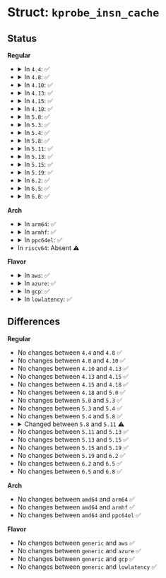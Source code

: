 # Struct: <code>kprobe_insn_cache</code>

## Status
<b>Regular</b>
<ul>
<li>
<details>
<summary>In <code>4.4</code>: ✅</summary>

```c
struct kprobe_insn_cache {
    struct mutex mutex;
    void * (*alloc)();
    void (*free)(void *);
    struct list_head pages;
    size_t insn_size;
    int nr_garbage;
};
```
</details>
</li>
<li>
<details>
<summary>In <code>4.8</code>: ✅</summary>

```c
struct kprobe_insn_cache {
    struct mutex mutex;
    void * (*alloc)();
    void (*free)(void *);
    struct list_head pages;
    size_t insn_size;
    int nr_garbage;
};
```
</details>
</li>
<li>
<details>
<summary>In <code>4.10</code>: ✅</summary>

```c
struct kprobe_insn_cache {
    struct mutex mutex;
    void * (*alloc)();
    void (*free)(void *);
    struct list_head pages;
    size_t insn_size;
    int nr_garbage;
};
```
</details>
</li>
<li>
<details>
<summary>In <code>4.13</code>: ✅</summary>

```c
struct kprobe_insn_cache {
    struct mutex mutex;
    void * (*alloc)();
    void (*free)(void *);
    struct list_head pages;
    size_t insn_size;
    int nr_garbage;
};
```
</details>
</li>
<li>
<details>
<summary>In <code>4.15</code>: ✅</summary>

```c
struct kprobe_insn_cache {
    struct mutex mutex;
    void * (*alloc)();
    void (*free)(void *);
    struct list_head pages;
    size_t insn_size;
    int nr_garbage;
};
```
</details>
</li>
<li>
<details>
<summary>In <code>4.18</code>: ✅</summary>

```c
struct kprobe_insn_cache {
    struct mutex mutex;
    void * (*alloc)();
    void (*free)(void *);
    struct list_head pages;
    size_t insn_size;
    int nr_garbage;
};
```
</details>
</li>
<li>
<details>
<summary>In <code>5.0</code>: ✅</summary>

```c
struct kprobe_insn_cache {
    struct mutex mutex;
    void * (*alloc)();
    void (*free)(void *);
    struct list_head pages;
    size_t insn_size;
    int nr_garbage;
};
```
</details>
</li>
<li>
<details>
<summary>In <code>5.3</code>: ✅</summary>

```c
struct kprobe_insn_cache {
    struct mutex mutex;
    void * (*alloc)();
    void (*free)(void *);
    struct list_head pages;
    size_t insn_size;
    int nr_garbage;
};
```
</details>
</li>
<li>
<details>
<summary>In <code>5.4</code>: ✅</summary>

```c
struct kprobe_insn_cache {
    struct mutex mutex;
    void * (*alloc)();
    void (*free)(void *);
    struct list_head pages;
    size_t insn_size;
    int nr_garbage;
};
```
</details>
</li>
<li>
<details>
<summary>In <code>5.8</code>: ✅</summary>

```c
struct kprobe_insn_cache {
    struct mutex mutex;
    void * (*alloc)();
    void (*free)(void *);
    struct list_head pages;
    size_t insn_size;
    int nr_garbage;
};
```
</details>
</li>
<li>
<details>
<summary>In <code>5.11</code>: ✅</summary>

```c
struct kprobe_insn_cache {
    struct mutex mutex;
    void * (*alloc)();
    void (*free)(void *);
    const char *sym;
    struct list_head pages;
    size_t insn_size;
    int nr_garbage;
};
```
</details>
</li>
<li>
<details>
<summary>In <code>5.13</code>: ✅</summary>

```c
struct kprobe_insn_cache {
    struct mutex mutex;
    void * (*alloc)();
    void (*free)(void *);
    const char *sym;
    struct list_head pages;
    size_t insn_size;
    int nr_garbage;
};
```
</details>
</li>
<li>
<details>
<summary>In <code>5.15</code>: ✅</summary>

```c
struct kprobe_insn_cache {
    struct mutex mutex;
    void * (*alloc)();
    void (*free)(void *);
    const char *sym;
    struct list_head pages;
    size_t insn_size;
    int nr_garbage;
};
```
</details>
</li>
<li>
<details>
<summary>In <code>5.19</code>: ✅</summary>

```c
struct kprobe_insn_cache {
    struct mutex mutex;
    void * (*alloc)();
    void (*free)(void *);
    const char *sym;
    struct list_head pages;
    size_t insn_size;
    int nr_garbage;
};
```
</details>
</li>
<li>
<details>
<summary>In <code>6.2</code>: ✅</summary>

```c
struct kprobe_insn_cache {
    struct mutex mutex;
    void * (*alloc)();
    void (*free)(void *);
    const char *sym;
    struct list_head pages;
    size_t insn_size;
    int nr_garbage;
};
```
</details>
</li>
<li>
<details>
<summary>In <code>6.5</code>: ✅</summary>

```c
struct kprobe_insn_cache {
    struct mutex mutex;
    void * (*alloc)();
    void (*free)(void *);
    const char *sym;
    struct list_head pages;
    size_t insn_size;
    int nr_garbage;
};
```
</details>
</li>
<li>
<details>
<summary>In <code>6.8</code>: ✅</summary>

```c
struct kprobe_insn_cache {
    struct mutex mutex;
    void * (*alloc)();
    void (*free)(void *);
    const char *sym;
    struct list_head pages;
    size_t insn_size;
    int nr_garbage;
};
```
</details>
</li>
</ul>
<b>Arch</b>
<ul>
<li>
<details>
<summary>In <code>arm64</code>: ✅</summary>

```c
struct kprobe_insn_cache {
    struct mutex mutex;
    void * (*alloc)();
    void (*free)(void *);
    struct list_head pages;
    size_t insn_size;
    int nr_garbage;
};
```
</details>
</li>
<li>
<details>
<summary>In <code>armhf</code>: ✅</summary>

```c
struct kprobe_insn_cache {
    struct mutex mutex;
    void * (*alloc)();
    void (*free)(void *);
    struct list_head pages;
    size_t insn_size;
    int nr_garbage;
};
```
</details>
</li>
<li>
<details>
<summary>In <code>ppc64el</code>: ✅</summary>

```c
struct kprobe_insn_cache {
    struct mutex mutex;
    void * (*alloc)();
    void (*free)(void *);
    struct list_head pages;
    size_t insn_size;
    int nr_garbage;
};
```
</details>
</li>
<li>
In <code>riscv64</code>: Absent ⚠️
</li>
</ul>
<b>Flavor</b>
<ul>
<li>
<details>
<summary>In <code>aws</code>: ✅</summary>

```c
struct kprobe_insn_cache {
    struct mutex mutex;
    void * (*alloc)();
    void (*free)(void *);
    struct list_head pages;
    size_t insn_size;
    int nr_garbage;
};
```
</details>
</li>
<li>
<details>
<summary>In <code>azure</code>: ✅</summary>

```c
struct kprobe_insn_cache {
    struct mutex mutex;
    void * (*alloc)();
    void (*free)(void *);
    struct list_head pages;
    size_t insn_size;
    int nr_garbage;
};
```
</details>
</li>
<li>
<details>
<summary>In <code>gcp</code>: ✅</summary>

```c
struct kprobe_insn_cache {
    struct mutex mutex;
    void * (*alloc)();
    void (*free)(void *);
    struct list_head pages;
    size_t insn_size;
    int nr_garbage;
};
```
</details>
</li>
<li>
<details>
<summary>In <code>lowlatency</code>: ✅</summary>

```c
struct kprobe_insn_cache {
    struct mutex mutex;
    void * (*alloc)();
    void (*free)(void *);
    struct list_head pages;
    size_t insn_size;
    int nr_garbage;
};
```
</details>
</li>
</ul>

## Differences
<b>Regular</b>
<ul>
<li>
No changes between <code>4.4</code> and <code>4.8</code> ✅
</li>
<li>
No changes between <code>4.8</code> and <code>4.10</code> ✅
</li>
<li>
No changes between <code>4.10</code> and <code>4.13</code> ✅
</li>
<li>
No changes between <code>4.13</code> and <code>4.15</code> ✅
</li>
<li>
No changes between <code>4.15</code> and <code>4.18</code> ✅
</li>
<li>
No changes between <code>4.18</code> and <code>5.0</code> ✅
</li>
<li>
No changes between <code>5.0</code> and <code>5.3</code> ✅
</li>
<li>
No changes between <code>5.3</code> and <code>5.4</code> ✅
</li>
<li>
No changes between <code>5.4</code> and <code>5.8</code> ✅
</li>
<li>
<details>
<summary>Changed between <code>5.8</code> and <code>5.11</code> ⚠️</summary>
<ul>
<li>
<b>Field added. </b>
<code>const char *sym</code>
</li>
</ul>
</details>
</li>
<li>
No changes between <code>5.11</code> and <code>5.13</code> ✅
</li>
<li>
No changes between <code>5.13</code> and <code>5.15</code> ✅
</li>
<li>
No changes between <code>5.15</code> and <code>5.19</code> ✅
</li>
<li>
No changes between <code>5.19</code> and <code>6.2</code> ✅
</li>
<li>
No changes between <code>6.2</code> and <code>6.5</code> ✅
</li>
<li>
No changes between <code>6.5</code> and <code>6.8</code> ✅
</li>
</ul>
<b>Arch</b>
<ul>
<li>
No changes between <code>amd64</code> and <code>arm64</code> ✅
</li>
<li>
No changes between <code>amd64</code> and <code>armhf</code> ✅
</li>
<li>
No changes between <code>amd64</code> and <code>ppc64el</code> ✅
</li>
</ul>
<b>Flavor</b>
<ul>
<li>
No changes between <code>generic</code> and <code>aws</code> ✅
</li>
<li>
No changes between <code>generic</code> and <code>azure</code> ✅
</li>
<li>
No changes between <code>generic</code> and <code>gcp</code> ✅
</li>
<li>
No changes between <code>generic</code> and <code>lowlatency</code> ✅
</li>
</ul>
